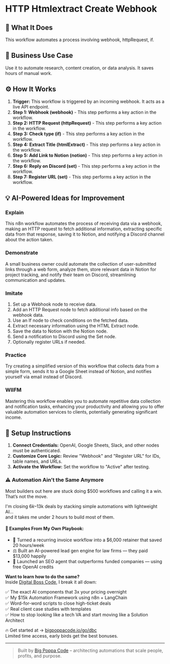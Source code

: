 # HTTP Htmlextract Create Webhook

## 🚀 What It Does
This workflow automates a process involving webhook, httpRequest, if.

## 💼 Business Use Case
Use it to automate research, content creation, or data analysis. It saves hours of manual work.

## ⚙️ How It Works
1.  **Trigger:** This workflow is triggered by an incoming webhook. It acts as a live API endpoint.
2. **Step 1: Webhook (webhook)** - This step performs a key action in the workflow.
3. **Step 2: HTTP Request (httpRequest)** - This step performs a key action in the workflow.
4. **Step 3: Check type (if)** - This step performs a key action in the workflow.
5. **Step 4: Extract Title (htmlExtract)** - This step performs a key action in the workflow.
6. **Step 5: Add Link to Notion (notion)** - This step performs a key action in the workflow.
7. **Step 6: Reply on Discord (set)** - This step performs a key action in the workflow.
8. **Step 7: Register URL (set)** - This step performs a key action in the workflow.

## 💡 AI-Powered Ideas for Improvement
### Explain
This n8n workflow automates the process of receiving data via a webhook, making an HTTP request to fetch additional information, extracting specific data from that response, saving it to Notion, and notifying a Discord channel about the action taken.

### Demonstrate
A small business owner could automate the collection of user-submitted links through a web form, analyze them, store relevant data in Notion for project tracking, and notify their team on Discord, streamlining communication and updates.

### Imitate
1. Set up a Webhook node to receive data.
2. Add an HTTP Request node to fetch additional info based on the webhook data.
3. Use an If node to check conditions on the fetched data.
4. Extract necessary information using the HTML Extract node.
5. Save the data to Notion with the Notion node.
6. Send a notification to Discord using the Set node.
7. Optionally register URLs if needed.

### Practice
Try creating a simplified version of this workflow that collects data from a simple form, sends it to a Google Sheet instead of Notion, and notifies yourself via email instead of Discord. 

### WIIFM
Mastering this workflow enables you to automate repetitive data collection and notification tasks, enhancing your productivity and allowing you to offer valuable automation services to clients, potentially generating significant income.

## 🔧 Setup Instructions
1. **Connect Credentials:** OpenAI, Google Sheets, Slack, and other nodes must be authenticated.
2. **Customize Core Logic:** Review "Webhook" and "Register URL" for IDs, table names, and URLs.
3. **Activate the Workflow:** Set the workflow to "Active" after testing.

### ⚠️ Automation Ain’t the Same Anymore

Most builders out here are stuck doing $500 workflows and calling it a win.  
That’s not the move.  

I'm closing $6k–$13k deals by stacking simple automations with lightweight AI...  
and it takes me under 2 hours to build most of them.

#### 🧠 Examples From My Own Playbook:
- 🔁 Turned a recurring invoice workflow into a $6,000 retainer that saved 20 hours/week  
- ⚖️ Built an AI-powered lead gen engine for law firms — they paid $13,000 happily  
- 🚀 Launched an SEO agent that outperforms funded companies — using free OpenAI credits  

**Want to learn how to do the same?**  
Inside [Digital Boss Code](https://bigpoppacode.io/go/dbc), I break it all down:

✅ The exact AI components that 3x your pricing overnight  
✅ My $15k Automation Framework using n8n + LangChain  
✅ Word-for-word scripts to close high-ticket deals  
✅ Real client case studies with templates  
✅ How to stop looking like a tech VA and start moving like a Solution Architect  

🔥 Get started at → [bigpoppacode.io/go/dbc](https://bigpoppacode.io/go/dbc)  
Limited time access, early birds get the best bonuses.

---
> Built by [Big Poppa Code](https://bigpoppacode.io) – architecting automations that scale people, profits, and purpose.

